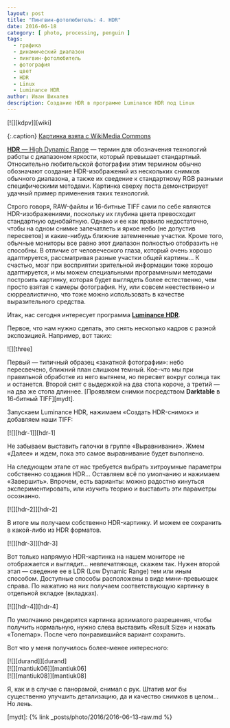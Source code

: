 ```yaml
---
layout: post
title: "Пингвин-фотолюбитель: 4. HDR"
date: 2016-06-18
category: [ photo, processing, penguin ]
tags:
  - графика
  - динамический диапазон
  - пингвин-фотолюбитель
  - фотография
  - цвет
  - HDR
  - Linux
  - Luminance HDR
author: Иван Шихалев
description: Создание HDR в программе Luminance HDR под Linux
---
```

<div class="center-box">
[![][kdpv]][wiki]

{:.caption}
[Картинка взята с WikiMedia Commons][wiki]
</div>

[**HDR** — High Dynamic Range][hdr-wiki] — термин для обозначения технологий работы с диапазоном яркости,
который превышает стандартный. Относительно любительской фотографии этим термином обычно обозначают создание
HDR-изображений из нескольких снимков обычного диапазона, а также их сведение к стандартному RGB разными
специфическими методами. Картинка сверху поста демонстрирует удачный пример применения таких технологий.

Строго говоря, RAW-файлы и 16-битные TIFF сами по себе являются HDR-изображениями, поскольку их глубина цвета
превосходит стандартную однобайтную. Однако и ее как правило недостаточно, чтобы на одном снимке запечатлеть
и яркое небо (не допустив пересветов) и какие-нибудь ближние затемненные участки. Кроме того, обычные мониторы
все равно этот диапазон полностью отобразить не способны. В отличие от человеческого глаза, который очень хорошо
адаптируется, рассматривая разные участки общей картины... К счастью, мозг при восприятии зрительной информации
тоже хорошо адаптируется, и мы можем специальными программными методами построить картинку, которая будет
выглядеть более естественно, чем просто взятая с камеры фотография. Ну, или совсем неестественно и сюрреалистично,
что тоже можно использовать в качестве выразительного средства.

Итак, нас сегодня интересует программа **[Luminance HDR][luminance]**.

<!--more-->

Первое, что нам нужно сделать, это снять несколько кадров с разной экспозицией. Например, вот таких:

<div class="center-box" style="width: 708px;">
![][three]
</div>

Первый — типичный образец «закатной фотографии»: небо пересвечено, ближний план слишком темный. Кое-что мы при
правильной обработке из него вытянем, но пересвет вокруг солнца так и останется. Второй снят с выдержкой на два
стопа короче, а третий — на два же стопа длиннее. [Проявляем снимки посредством **Darktable** в 16-битный TIFF][mydt].

Запускаем Luminance HDR, нажимаем «Создать HDR-снимок» и добавляем наши TIFF:

<div class="center-box">
[![][hdr-1]][hdr-1]
</div>

Не забываем выставить галочки в группе «Выравнивание». Жмем «Далее» и ждем, пока это самое выравнивание будет выполнено.

На следующем этапе от нас требуется выбрать хитроумные параметры собственно создания HDR... Оставляем всё по умолчанию
и нажимаем «Завершить». Впрочем, есть варианты: можно радостно кинуться экспериментировать, или изучить теорию и выставить
эти параметры осознанно.

<div class="center-box">
[![][hdr-2]][hdr-2]
</div>

В итоге мы получаем собственно HDR-картинку. И можем ее сохранить в какой-либо из HDR форматов.

<div class="center-box">
[![][hdr-3]][hdr-3]
</div>

Вот только напрямую HDR-картинка на нашем мониторе не отображается и выглядит... невпечатляюще, скажем так.
Нужен второй этап — сведение ее в LDR (Low Dynamic Range) тем или иным способом. Доступные способы расположены
в виде мини-превьюшек справа. По нажатию на них получаем соответствующую картинку в отдельной вкладке (вкладках).

<div class="center-box">
[![][hdr-4]][hdr-4]
</div>

По умолчанию рендерится картинка архималого разрешения, чтобы получить нормальную, нужно слева выставить
«Result Size» и нажать «Tonemap». После чего понравившийся вариант сохранить.

Вот что у меня получилось более-менее интересного:

<div class="center-box">
[![][durand]][durand]
</div>
<div class="center-box">
[![][mantiuk06]][mantiuk06]
</div>
<div class="center-box">
[![][mantiuk08]][mantiuk08]
</div>

Я, как и в случае с панорамой, снимал с рук. Штатив мог бы существенно улучшить детализацию,
да и качество снимков в целом... Но лень.




[kdpv]: /assets/img/2016-06/p-04/kdpv.jpg
[wiki]: https://commons.wikimedia.org/wiki/File:Goldstream_Provincial_Park_HDR_rainbow_panorama.jpg
[three]: /assets/img/2016-06/p-04/three.png
[hdr-1]: /assets/img/2016-06/p-04/hdr-1.png
[hdr-2]: /assets/img/2016-06/p-04/hdr-2.png
[hdr-3]: /assets/img/2016-06/p-04/hdr-3.jpg
[hdr-4]: /assets/img/2016-06/p-04/hdr-4.jpg
[durand]: /assets/img/2016-06/p-04/durand.jpg
[mantiuk06]: /assets/img/2016-06/p-04/mantiuk06.jpg
[mantiuk08]: /assets/img/2016-06/p-04/mantiuk08.jpg



[mydt]: {% link _posts/photo/2016/2016-06-13-raw.md %}

[hdr-wiki]: https://ru.wikipedia.org/wiki/High_Dynamic_Range_Imaging
[luminance]: http://qtpfsgui.sourceforge.net/
